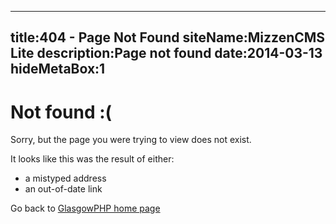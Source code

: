 ----
title:404 - Page Not Found
siteName:MizzenCMS Lite
description:Page not found
date:2014-03-13
hideMetaBox:1
----

<div class="container">
    <h1>Not found <span>:(</span></h1>
    <p>Sorry, but the page you were trying to view does not exist.</p>
    <p>It looks like this was the result of either:</p>
    <ul>
        <li>a mistyped address</li>
        <li>an out-of-date link</li>
    </ul>
    <p>Go back to <a href="/">GlasgowPHP home page</a></p>
</div>